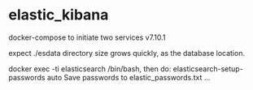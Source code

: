# elastic_kibana
docker-compose to initiate two services v7.10.1

expect ./esdata directory size grows quickly, as the database location.

docker exec -ti elasticsearch /bin/bash, then do:
 elasticsearch-setup-passwords auto
Save passwords to elastic_passwords.txt
...
